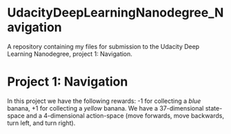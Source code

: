 # UdacityDeepLearningNanodegree_Navigation
A repository containing my files for submission to the Udacity Deep Learning Nanodegree, project 1: Navigation.


# Project 1: Navigation

In this project we have the following rewards: -1 for collecting a *blue* banana, +1 for collecting a *yellow* banana. 
We have a 37-dimensional state-space and a 4-dimensional action-space (move forwards, move backwards, turn left, and turn right). 
